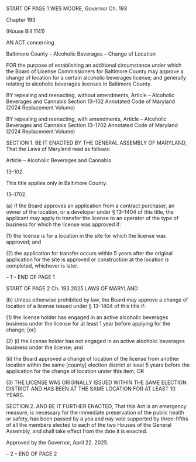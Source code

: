 START OF PAGE 1
WES MOORE, Governor Ch. 193

Chapter 193

(House Bill 1141)

AN ACT concerning

Baltimore County – Alcoholic Beverages – Change of Location

FOR the purpose of establishing an additional circumstance under which the Board of
License Commissioners for Baltimore County may approve a change of location for a
certain alcoholic beverages license; and generally relating to alcoholic beverages
licenses in Baltimore County.

BY repealing and reenacting, without amendments,
Article – Alcoholic Beverages and Cannabis
Section 13–102
Annotated Code of Maryland
(2024 Replacement Volume)

BY repealing and reenacting, with amendments,
Article – Alcoholic Beverages and Cannabis
Section 13–1702
Annotated Code of Maryland
(2024 Replacement Volume)

SECTION 1. BE IT ENACTED BY THE GENERAL ASSEMBLY OF MARYLAND,
That the Laws of Maryland read as follows:

Article – Alcoholic Beverages and Cannabis

13–102.

This title applies only in Baltimore County.

13–1702.

(a) If the Board approves an application from a contract purchaser, an owner of
the location, or a developer under § 13–1404 of this title, the applicant may apply to transfer
the license to an operator of the type of business for which the license was approved if:

(1) the license is for a location in the site for which the license was
approved; and

(2) the application for transfer occurs within 5 years after the original
application for the site is approved or construction at the location is completed, whichever
is later.

– 1 –
END OF PAGE 1

START OF PAGE 2
Ch. 193 2025 LAWS OF MARYLAND

(b) Unless otherwise prohibited by law, the Board may approve a change of
location of a license issued under § 13–1404 of this title if:

(1) the license holder has engaged in an active alcoholic beverages business
under the license for at least 1 year before applying for the change; [or]

(2) (i) the license holder has not engaged in an active alcoholic
beverages business under the license; and

(ii) the Board approved a change of location of the license from
another location within the same [county] election district at least 5 years before the
application for the change of location under this item; OR

(3) THE LICENSE WAS ORIGINALLY ISSUED WITHIN THE SAME
ELECTION DISTRICT AND HAS BEEN AT THE SAME LOCATION FOR AT LEAST 10
YEARS.

SECTION 2. AND BE IT FURTHER ENACTED, That this Act is an emergency
measure, is necessary for the immediate preservation of the public health or safety, has
been passed by a yea and nay vote supported by three–fifths of all the members elected to
each of the two Houses of the General Assembly, and shall take effect from the date it is
enacted.

Approved by the Governor, April 22, 2025.

– 2 –
END OF PAGE 2